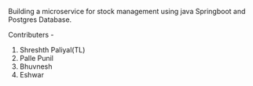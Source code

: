Building a microservice for stock management using java Springboot and Postgres Database.

Contributers -<br> 
  1. Shreshth Paliyal(TL)<br>
  2. Palle Punil<br>
  3. Bhuvnesh<br>
  4. Eshwar<br>
